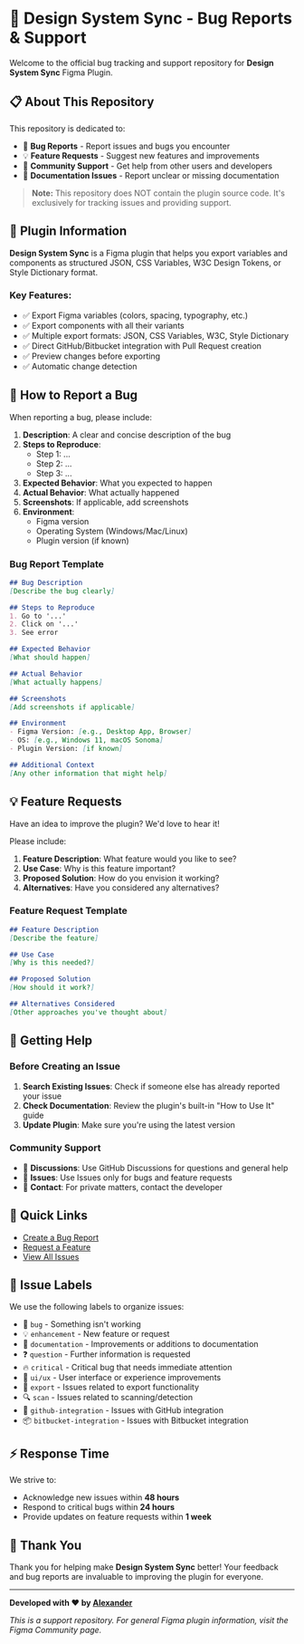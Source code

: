 # 🐛 Design System Sync - Bug Reports & Support

Welcome to the official bug tracking and support repository for **Design System Sync** Figma Plugin.

## 📋 About This Repository

This repository is dedicated to:
- 🐛 **Bug Reports** - Report issues and bugs you encounter
- 💡 **Feature Requests** - Suggest new features and improvements
- 🤝 **Community Support** - Get help from other users and developers
- 📖 **Documentation Issues** - Report unclear or missing documentation

> **Note:** This repository does NOT contain the plugin source code. It's exclusively for tracking issues and providing support.

## 🔗 Plugin Information

**Design System Sync** is a Figma plugin that helps you export variables and components as structured JSON, CSS Variables, W3C Design Tokens, or Style Dictionary format.

### Key Features:
- ✅ Export Figma variables (colors, spacing, typography, etc.)
- ✅ Export components with all their variants
- ✅ Multiple export formats: JSON, CSS Variables, W3C, Style Dictionary
- ✅ Direct GitHub/Bitbucket integration with Pull Request creation
- ✅ Preview changes before exporting
- ✅ Automatic change detection

## 🐞 How to Report a Bug

When reporting a bug, please include:

1. **Description**: A clear and concise description of the bug
2. **Steps to Reproduce**:
   - Step 1: ...
   - Step 2: ...
   - Step 3: ...
3. **Expected Behavior**: What you expected to happen
4. **Actual Behavior**: What actually happened
5. **Screenshots**: If applicable, add screenshots
6. **Environment**:
   - Figma version
   - Operating System (Windows/Mac/Linux)
   - Plugin version (if known)

### Bug Report Template

```markdown
## Bug Description
[Describe the bug clearly]

## Steps to Reproduce
1. Go to '...'
2. Click on '...'
3. See error

## Expected Behavior
[What should happen]

## Actual Behavior
[What actually happens]

## Screenshots
[Add screenshots if applicable]

## Environment
- Figma Version: [e.g., Desktop App, Browser]
- OS: [e.g., Windows 11, macOS Sonoma]
- Plugin Version: [if known]

## Additional Context
[Any other information that might help]
```

## 💡 Feature Requests

Have an idea to improve the plugin? We'd love to hear it!

Please include:
1. **Feature Description**: What feature would you like to see?
2. **Use Case**: Why is this feature important?
3. **Proposed Solution**: How do you envision it working?
4. **Alternatives**: Have you considered any alternatives?

### Feature Request Template

```markdown
## Feature Description
[Describe the feature]

## Use Case
[Why is this needed?]

## Proposed Solution
[How should it work?]

## Alternatives Considered
[Other approaches you've thought about]
```

## 🤝 Getting Help

### Before Creating an Issue

1. **Search Existing Issues**: Check if someone else has already reported your issue
2. **Check Documentation**: Review the plugin's built-in "How to Use It" guide
3. **Update Plugin**: Make sure you're using the latest version

### Community Support

- 💬 **Discussions**: Use GitHub Discussions for questions and general help
- 🐛 **Issues**: Use Issues only for bugs and feature requests
- 📧 **Contact**: For private matters, contact the developer

## 🚀 Quick Links

- [Create a Bug Report](https://github.com/alexanderuk82/json-plugin-report/issues/new?template=bug_report.md)
- [Request a Feature](https://github.com/alexanderuk82/json-plugin-report/issues/new?template=feature_request.md)
- [View All Issues](https://github.com/alexanderuk82/json-plugin-report/issues)

## 📝 Issue Labels

We use the following labels to organize issues:

- 🐛 `bug` - Something isn't working
- 💡 `enhancement` - New feature or request
- 📖 `documentation` - Improvements or additions to documentation
- ❓ `question` - Further information is requested
- 🔥 `critical` - Critical bug that needs immediate attention
- 🎨 `ui/ux` - User interface or experience improvements
- 🔄 `export` - Issues related to export functionality
- 🔍 `scan` - Issues related to scanning/detection
- 🐙 `github-integration` - Issues with GitHub integration
- 📦 `bitbucket-integration` - Issues with Bitbucket integration

## ⚡ Response Time

We strive to:
- Acknowledge new issues within **48 hours**
- Respond to critical bugs within **24 hours**
- Provide updates on feature requests within **1 week**

## 🙏 Thank You

Thank you for helping make **Design System Sync** better! Your feedback and bug reports are invaluable to improving the plugin for everyone.

---

**Developed with ❤️ by [Alexander](https://github.com/alexanderuk82)**

*This is a support repository. For general Figma plugin information, visit the Figma Community page.*
